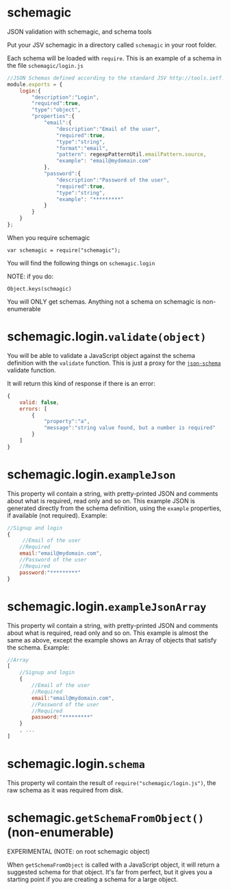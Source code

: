 schemagic
=========

JSON validation with schemagic, and schema tools

Put your JSV schemagic in a directory called `schemagic` in your root folder.

Each schema will be loaded with `require`. This is an example of a schema in the file `schemagic/login.js`

```js
//JSON Schemas defined according to the standard JSV http://tools.ietf.org/html/draft-zyp-json-schema-03
module.exports = {
	login:{
		"description":"Login",
		"required":true,
		"type":"object",
		"properties":{
			"email":{
				"description":"Email of the user",
				"required":true,
				"type":"string",
				"format":"email",
				"pattern": regexpPatternUtil.emailPattern.source,
				"example": "email@mydomain.com"
			},
			"password":{
				"description":"Password of the user",
				"required":true,
				"type":"string",
				"example": "*********"
			}
		}
	}
};
```

When you require schemagic
```
var schemagic = require("schemagic");
```

You will find the following things on `schemagic.login`

NOTE: if you do:
```
Object.keys(schmagic)
```
You will ONLY get schemas. Anything not a schema on schemagic is non-enumerable

schemagic.login.`validate(object)`
================================

You will be able to validate a JavaScript object against the schema definition with the `validate` function.
This is just a proxy for the [`json-schema`](https://github.com/kriszyp/json-schema) validate function.

It will return this kind of response if there is an error:
```js
{
	valid: false,
	errors: [
		{
    		"property":"a",
    		"message":"string value found, but a number is required"
    	}
	]
}
```

schemagic.login.`exampleJson`
===========================
This property wil contain a string, with pretty-printed JSON and comments about what is required, read only and so on.
This example JSON is generated directly from the schema definition, using the `example` properties, if available (not required).
Example:

```js
//Signup and login
{
     //Email of the user
    //Required
    email:"email@mydomain.com",
    //Password of the user
    //Required
    password:"*********"
}
```

schemagic.login.`exampleJsonArray`
================================
This property wil contain a string, with pretty-printed JSON and comments about what is required, read only and so on.
This example is almost the same as above, except the example shows an Array of objects that satisfy the schema.
Example:

```js
//Array
[
    //Signup and login
    {
        //Email of the user
        //Required
        email:"email@mydomain.com",
        //Password of the user
        //Required
        password:"*********"
    }
    , ...
]
```

schemagic.login.`schema`
======================
This property wil contain the result of `require("schemagic/login.js")`, the raw schema as it was required from disk.


schemagic.`getSchemaFromObject()` (non-enumerable)
=====================================
EXPERIMENTAL (NOTE: on root schemagic object)

When `getSchemaFromObject` is called with a JavaScript object, it will return a suggested schema for that object.
It's far from perfect, but it gives you a starting point if you are creating a schema for a large object.
